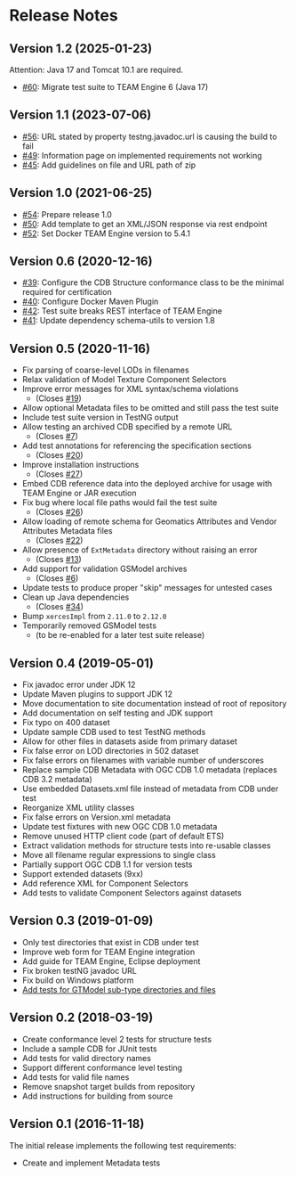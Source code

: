 
# Release Notes

## Version 1.2 (2025-01-23)

Attention: Java 17 and Tomcat 10.1 are required.

- [#60](https://github.com/opengeospatial/ets-cdb10/issues/60): Migrate test suite to TEAM Engine 6 (Java 17)

## Version 1.1 (2023-07-06)

- [#56](https://github.com/opengeospatial/ets-cdb10/issues/56): URL stated by property testng.javadoc.url is causing the build to fail
- [#49](https://github.com/opengeospatial/ets-cdb10/issues/49): Information page on implemented requirements not working
- [#45](https://github.com/opengeospatial/ets-cdb10/issues/45): Add guidelines on file and URL path of zip

## Version 1.0 (2021-06-25)

- [#54](https://github.com/opengeospatial/ets-cdb10/issues/54): Prepare release 1.0
- [#50](https://github.com/opengeospatial/ets-cdb10/issues/50): Add template to get an XML/JSON response via rest endpoint
- [#52](https://github.com/opengeospatial/ets-cdb10/pull/52): Set Docker TEAM Engine version to 5.4.1

## Version 0.6 (2020-12-16)

- [#39](https://github.com/opengeospatial/ets-cdb10/issues/39): Configure the CDB Structure conformance class to be the minimal required for certification
- [#40](https://github.com/opengeospatial/ets-cdb10/issues/40): Configure Docker Maven Plugin
- [#42](https://github.com/opengeospatial/ets-cdb10/issues/42): Test suite breaks REST interface of TEAM Engine
- [#41](https://github.com/opengeospatial/ets-cdb10/issues/41): Update dependency schema-utils to version 1.8

## Version 0.5 (2020-11-16)

- Fix parsing of coarse-level LODs in filenames
- Relax validation of Model Texture Component Selectors
- Improve error messages for XML syntax/schema violations
    + (Closes [#19](https://github.com/opengeospatial/ets-cdb10/issues/19))
- Allow optional Metadata files to be omitted and still pass the test suite
- Include test suite version in TestNG output
- Allow testing an archived CDB specified by a remote URL
    + (Closes [#7](https://github.com/opengeospatial/ets-cdb10/issues/7))
- Add test annotations for referencing the specification sections
    + (Closes [#20](https://github.com/opengeospatial/ets-cdb10/issues/20))
- Improve installation instructions
    + (Closes [#27](https://github.com/opengeospatial/ets-cdb10/issues/27))
- Embed CDB reference data into the deployed archive for usage with TEAM Engine or JAR execution
- Fix bug where local file paths would fail the test suite
    + (Closes [#26](https://github.com/opengeospatial/ets-cdb10/issues/26))
- Allow loading of remote schema for Geomatics Attributes and Vendor Attributes Metadata files
    + (Closes [#22](https://github.com/opengeospatial/ets-cdb10/issues/22))
- Allow presence of `ExtMetadata` directory without raising an error
    + (Closes [#13](https://github.com/opengeospatial/ets-cdb10/issues/13))
- Add support for validation GSModel archives
    + (Closes [#6](https://github.com/opengeospatial/ets-cdb10/issues/6))
- Update tests to produce proper "skip" messages for untested cases
- Clean up Java dependencies
    + (Closes [#34](https://github.com/opengeospatial/ets-cdb10/issues/34))
- Bump `xercesImpl` from `2.11.0` to `2.12.0`
- Temporarily removed GSModel tests
    + (to be re-enabled for a later test suite release)

## Version 0.4 (2019-05-01)

- Fix javadoc error under JDK 12
- Update Maven plugins to support JDK 12
- Move documentation to site documentation instead of root of repository
- Add documentation on self testing and JDK support
- Fix typo on 400 dataset
- Update sample CDB used to test TestNG methods
- Allow for other files in datasets aside from primary dataset
- Fix false error on LOD directories in 502 dataset
- Fix false errors on filenames with variable number of underscores
- Replace sample CDB Metadata with OGC CDB 1.0 metadata (replaces CDB 3.2 metadata)
- Use embedded Datasets.xml file instead of metadata from CDB under test
- Reorganize XML utility classes
- Fix false errors on Version.xml metadata
- Update test fixtures with new OGC CDB 1.0 metadata
- Remove unused HTTP client code (part of default ETS)
- Extract validation methods for structure tests into re-usable classes
- Move all filename regular expressions to single class
- Partially support OGC CDB 1.1 for version tests
- Support extended datasets (9xx)
- Add reference XML for Component Selectors
- Add tests to validate Component Selectors against datasets

## Version 0.3 (2019-01-09)

- Only test directories that exist in CDB under test
- Improve web form for TEAM Engine integration
- Add guide for TEAM Engine, Eclipse deployment
- Fix broken testNG javadoc URL
- Fix build on Windows platform
- [Add tests for GTModel sub-type directories and files](https://github.com/opengeospatial/ets-cdb10/issues/1)

## Version 0.2 (2018-03-19)

- Create conformance level 2 tests for structure tests
- Include a sample CDB for JUnit tests
- Add tests for valid directory names
- Support different conformance level testing
- Add tests for valid file names
- Remove snapshot target builds from repository
- Add instructions for building from source

## Version 0.1 (2016-11-18)

The initial release implements the following test requirements:

- Create and implement Metadata tests
